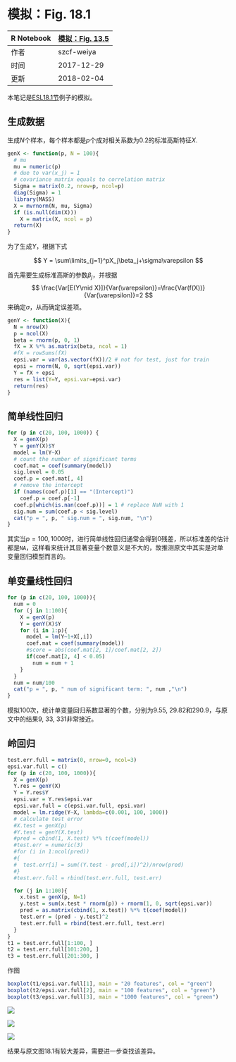 # 模拟：Fig. 18.1

| R Notebook   | [模拟：Fig. 13.5](http://rmd.hohoweiya.xyz/ex18_1.html) |
| ---- | ---------------------------------------- |
| 作者   | szcf-weiya                               |
| 时间   | 2017-12-29                               |
| 更新 | 2018-02-04 |

本笔记是[ESL18.1节](https://esl.hohoweiya.xyz/18%20High-Dimensional%20Problems/18.1%20When%20p%20is%20Much%20Bigger%20than%20N/index.html)例子的模拟。

## 生成数据

生成$N$个样本，每个样本都是$p$个成对相关系数为0.2的标准高斯特征$X$.

```R
genX <- function(p, N = 100){
  # mu
  mu = numeric(p)
  # due to var(x_j) = 1
  # covariance matrix equals to correlation matrix
  Sigma = matrix(0.2, nrow=p, ncol=p)
  diag(Sigma) = 1
  library(MASS)
  X = mvrnorm(N, mu, Sigma)
  if (is.null(dim(X)))
    X = matrix(X, ncol = p)
  return(X)
}
```

为了生成$Y$，根据下式

$$
Y = \sum\limits_{j=1}^pX_j\beta_j+\sigma\varepsilon
$$

首先需要生成标准高斯的参数$\beta_j$，并根据
$$
\frac{Var[E(Y\mid X)]}{Var(\varepsilon)}=\frac{Var(f(X))}{Var(\varepsilon)}=2
$$
来确定$\sigma$，从而确定误差项。

```R
genY <- function(X){
  N = nrow(X)
  p = ncol(X)
  beta = rnorm(p, 0, 1)
  fX = X %*% as.matrix(beta, ncol = 1)
  #fX = rowSums(fX)
  epsi.var = var(as.vector(fX))/2 # not for test, just for train
  epsi = rnorm(N, 0, sqrt(epsi.var))
  Y = fX + epsi
  res = list(Y=Y, epsi.var=epsi.var)
  return(res)
}
```

## 简单线性回归

```R
for (p in c(20, 100, 1000)) {
  X = genX(p)
  Y = genY(X)$Y
  model = lm(Y~X)
  # count the number of significant terms
  coef.mat = coef(summary(model))
  sig.level = 0.05
  coef.p = coef.mat[, 4]
  # remove the intercept
  if (names(coef.p)[1] == "(Intercept)")
    coef.p = coef.p[-1]
  coef.p[which(is.nan(coef.p))] = 1 # replace NaN with 1
  sig.num = sum(coef.p < sig.level)
  cat("p = ", p, " sig.num = ", sig.num, "\n")
}
```

其实当$p=100,1000$时，进行简单线性回归通常会得到0残差，所以标准差的估计都是`NA`，这样看来统计其显著变量个数意义是不大的，故推测原文中其实是对单变量回归模型而言的。

## 单变量线性回归

```R
for (p in c(20, 100, 1000)){
  num = 0
  for (j in 1:100){
    X = genX(p)
    Y = genY(X)$Y
    for (i in 1:p){
      model = lm(Y~1+X[,i])
      coef.mat = coef(summary(model))
      #score = abs(coef.mat[2, 1]/coef.mat[2, 2])
      if(coef.mat[2, 4] < 0.05)
        num = num + 1
    }
  }
  num = num/100
  cat("p = ", p, " num of significant term: ", num ,"\n")
}
```

模拟100次，统计单变量回归系数显著的个数，分别为9.55, 29.82和290.9，与原文中的结果9, 33, 331非常接近。

## 岭回归

```R
test.err.full = matrix(0, nrow=0, ncol=3)
epsi.var.full = c()
for (p in c(20, 100, 1000)){
  X = genX(p)
  Y.res = genY(X)
  Y = Y.res$Y
  epsi.var = Y.res$epsi.var
  epsi.var.full = c(epsi.var.full, epsi.var)
  model = lm.ridge(Y~X, lambda=c(0.001, 100, 1000))
  # calculate test error
  #X.test = genX(p)
  #Y.test = genY(X.test)
  #pred = cbind(1, X.test) %*% t(coef(model))
  #test.err = numeric(3)
  #for (i in 1:ncol(pred))
  #{
  #  test.err[i] = sum((Y.test - pred[,i])^2)/nrow(pred)
  #}
  #test.err.full = rbind(test.err.full, test.err)

  for (j in 1:100){
    x.test = genX(p, N=1)
    y.test = sum(x.test * rnorm(p)) + rnorm(1, 0, sqrt(epsi.var))
    pred = as.matrix(cbind(1, x.test)) %*% t(coef(model))
    test.err = (pred - y.test)^2
    test.err.full = rbind(test.err.full, test.err)
  }
}
t1 = test.err.full[1:100, ]
t2 = test.err.full[101:200, ]
t3 = test.err.full[201:300, ]
```

作图

```R
boxplot(t1/epsi.var.full[1], main = "20 features", col = "green")
boxplot(t2/epsi.var.full[2], main = "100 features", col = "green")
boxplot(t3/epsi.var.full[3], main = "1000 features", col = "green")
```

![](p20.png)

![](p100.png)

![](p1000.png)

结果与原文图18.1有较大差异，需要进一步查找该差异。
